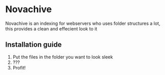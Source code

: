 # Novachive
Novachive is an indexing for webservers who uses folder structures a lot, this provides a clean and effecient look to it

## Installation guide
1. Put the files in the folder you want to look sleek
2. ???
3. Profit!

